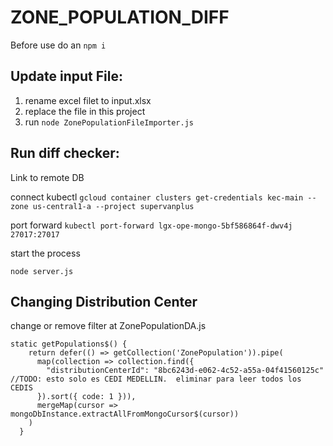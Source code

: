 # ZONE_POPULATION_DIFF

Before use do an
``` npm i ```

## Update input File:
1. rename excel filet to input.xlsx
2. replace the file in this project
3. run ``` node ZonePopulationFileImporter.js ```

## Run diff checker:

Link to remote DB  

connect kubectl
``` gcloud container clusters get-credentials kec-main --zone us-central1-a --project supervanplus ```

port forward
```kubectl port-forward lgx-ope-mongo-5bf586864f-dwv4j  27017:27017```

start the process

``` node server.js ```

## Changing Distribution Center
change or remove filter at ZonePopulationDA.js

```
static getPopulations$() {
    return defer(() => getCollection('ZonePopulation')).pipe(
      map(collection => collection.find({
        "distributionCenterId": "8bc6243d-e062-4c52-a55a-04f41560125c" //TODO: esto solo es CEDI MEDELLIN.  eliminar para leer todos los CEDIS
      }).sort({ code: 1 })),
      mergeMap(cursor => mongoDbInstance.extractAllFromMongoCursor$(cursor))
    )
  }
  ```